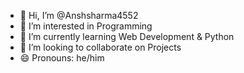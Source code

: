 - 👋 Hi, I’m @Anshsharma4552
- 👀 I’m interested in Programming
- 🌱 I’m currently learning Web Development & Python
- 💞️ I’m looking to collaborate on Projects
- 😄 Pronouns: he/him

<!---
Anshsharma4552/Anshsharma4552 is a ✨ special ✨ repository because its `README.md` (this file) appears on your GitHub profile.
You can click the Preview link to take a look at your changes.
--->
